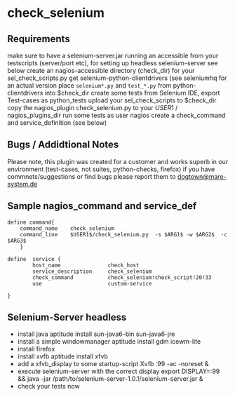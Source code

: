 # check_selenium
## Requirements

make sure to have a selenium-server.jar running an accessible from your testscripts (server/port etc), for setting up headless selenium-server see below create an nagios-accessible directory (check_dir) for your sel_check_scripts.py get selenium-python-clientdrivers (see seleniumhq for an actual version place `selenium*.py` and `test_*.py` from  python-clientdrivers into $check_dir create some tests from Selenium IDE, export Test-cases as python_tests upload your sel_check_scripts to $check_dir copy the nagios_plugin check_selenium.py to your $USER1$ / nagios_plugins_dir run some tests as user nagios create a check_command and service_definition (see below)

## Bugs / Addidtional Notes
    
Please note, this plugin was created for a customer and works superb in our environment (test-cases, not suites, python-checks, firefox) if you have commnets/suggestions or find bugs please report them to dogtown@mare-system.de

## Sample nagios_command and service_def

```
define command{
    command_name    check_selenium
    command_line    $USER1$/check_selenium.py  -s $ARG1$ -w $ARG2$  -c $ARG3$ 
    }
```
```
define  service {
        host_name               check_host
        service_description     check_selenium
        check_command           check_selenium!check_script!20!33
        use                     custom-service

}
```
    
    

## Selenium-Server headless
+ install java aptitude install sun-java6-bin  sun-java6-jre    
+ install a simple windowmanager aptitude install gdm icewm-lite 
+ install firefox
+ install xvfb aptitude install xfvb
+ add a xfvb_display to some startup-script Xvfb :99 -ac -noreset &
+ execute selenium-server with the correct display export DISPLAY=:99 && java -jar /path/to/selenium-server-1.0.1/selenium-server.jar &
+ check your tests now
